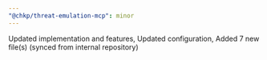 ```yaml
---
"@chkp/threat-emulation-mcp": minor
---
```


Updated implementation and features, Updated configuration, Added 7 new file(s) (synced from internal repository)

